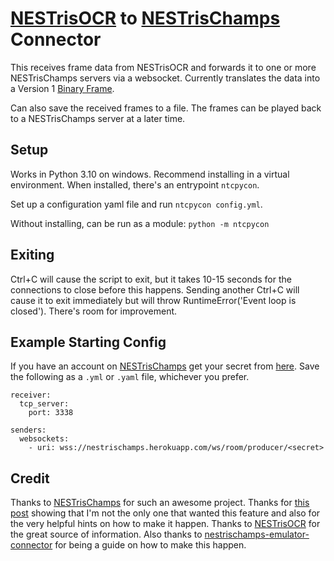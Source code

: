 # [NESTrisOCR](https://github.com/alex-ong/NESTrisOCR) to [NESTrisChamps](https://github.com/timotheeg/nestrischamps) Connector

This receives frame data from NESTrisOCR and forwards it to one or more NESTrisChamps servers via a websocket.  Currently translates the data into a Version 1 [Binary Frame](https://github.com/timotheeg/nestrischamps/blob/main/public/js/BinaryFrame.js).    

Can also save the received frames to a file.  The frames can be played back to a NESTrisChamps server at a later time.

## Setup

Works in Python 3.10 on windows.  Recommend installing in a virtual environment.  When installed, there's an entrypoint `ntcpycon`.

Set up a configuration yaml file and run `ntcpycon config.yml`.

Without installing, can be run as a module:  `python -m ntcpycon` 


## Exiting

Ctrl+C will cause the script to exit, but it takes 10-15 seconds for the connections to close before this happens.  Sending another Ctrl+C will cause it to exit immediately but will throw RuntimeError('Event loop is closed').  There's room for improvement.  


## Example Starting Config

If you have an account on [NESTrisChamps](https://nestrischamps.herokuapp.com) get your secret from [here](https://nestrischamps.herokuapp.com/settings).  Save the following as a `.yml` or `.yaml` file, whichever you prefer.

```
receiver:
  tcp_server:
    port: 3338

senders:
  websockets:
    - uri: wss://nestrischamps.herokuapp.com/ws/room/producer/<secret>

```


## Credit

Thanks to [NESTrisChamps](https://github.com/timotheeg/nestrischamps) for such an awesome project.  Thanks for [this post](https://github.com/timotheeg/nestrischamps/issues/107) showing that I'm not the only one that wanted this feature and also for the very helpful hints on how to make it happen.  Thanks to [NESTrisOCR](https://github.com/alex-ong/NESTrisOCR) for the great source of information.  Also thanks to [nestrischamps-emulator-connector](https://github.com/Stabyourself/nestrischamps-emulator-connector) for being a guide on how to make this happen.